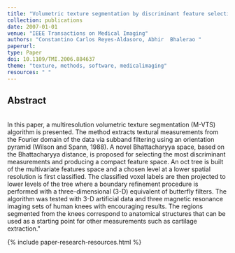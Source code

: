 ```yaml
---
title: "Volumetric texture segmentation by discriminant feature selection and multiresolution classification"
collection: publications
date: 2007-01-01
venue: "IEEE Transactions on Medical Imaging"
authors: "Constantino Carlos Reyes-Aldasoro, Abhir  Bhalerao "
paperurl:
type: Paper
doi: 10.1109/TMI.2006.884637
theme: "texture, methods, software, medicalimaging"
resources: " "
---
```

<h2> Abstract </h2>  <br> In this paper, a multiresolution volumetric texture segmentation (M-VTS) algorithm is presented. The method extracts textural measurements from the Fourier domain of the data via subband filtering using an orientation pyramid (Wilson and Spann, 1988). A novel Bhattacharyya space, based on the Bhattacharyya distance, is proposed for selecting the most discriminant measurements and producing a compact feature space. An oct tree is built of the multivariate features space and a chosen level at a lower spatial resolution is first classified. The classified voxel labels are then projected to lower levels of the tree where a boundary refinement procedure is performed with a three-dimensional (3-D) equivalent of butterfly filters. The algorithm was tested with 3-D artificial data and three magnetic resonance imaging sets of human knees with encouraging results. The regions segmented from the knees correspond to anatomical structures that can be used as a starting point for other measurements such as cartilage extraction."

{% include paper-research-resources.html %}
